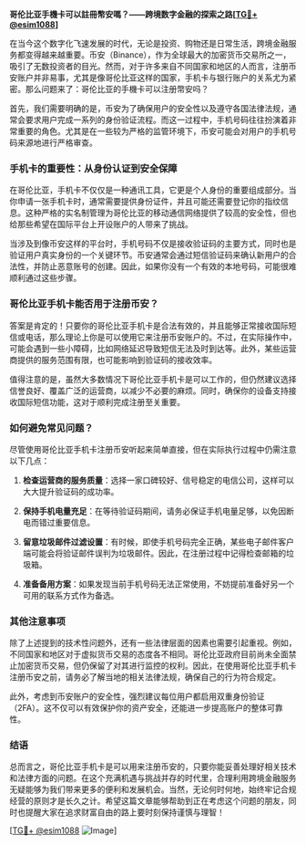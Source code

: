 **哥伦比亚手機卡可以註冊幣安嗎？——跨境数字金融的探索之路[[TG💪+ @esim1088](https://t.me/s/esim1088)]**

在当今这个数字化飞速发展的时代，无论是投资、购物还是日常生活，跨境金融服务都变得越来越重要。币安（Binance），作为全球最大的加密货币交易所之一，吸引了无数投资者的目光。然而，对于许多来自不同国家和地区的人而言，注册币安账户并非易事，尤其是像哥伦比亚这样的国家，手机卡与银行账户的关系尤为紧密。那么问题来了：哥伦比亚的手機卡可以注册幣安吗？

首先，我们需要明确的是，币安为了确保用户的安全性以及遵守各国法律法规，通常会要求用户完成一系列的身份验证流程。而这一过程中，手机号码往往扮演着非常重要的角色。尤其是在一些较为严格的监管环境下，币安可能会对用户的手机号码来源地进行严格审查。

### 手机卡的重要性：从身份认证到安全保障

在哥伦比亚，手机卡不仅仅是一种通讯工具，它更是个人身份的重要组成部分。当你申请一张手机卡时，通常需要提供身份证件，并且可能还需要登记你的指纹信息。这种严格的实名制管理为哥伦比亚的移动通信网络提供了较高的安全性，但也给那些希望在国际平台上开设账户的人带来了挑战。

当涉及到像币安这样的平台时，手机号码不仅是接收验证码的主要方式，同时也是验证用户真实身份的一个关键环节。币安通常会通过短信验证码来确认新用户的合法性，并防止恶意账号的创建。因此，如果你没有一个有效的本地号码，可能很难顺利通过这些步骤。

### 哥伦比亚手机卡能否用于注册币安？

答案是肯定的！只要你的哥伦比亚手机卡是合法有效的，并且能够正常接收国际短信或电话，那么理论上你是可以使用它来注册币安账户的。不过，在实际操作中，可能会遇到一些小障碍，比如网络延迟导致短信无法及时到达等。此外，某些运营商提供的服务范围有限，也可能影响到验证码的接收效率。

值得注意的是，虽然大多数情况下哥伦比亚手机卡是可以工作的，但仍然建议选择信誉良好、覆盖广泛的运营商，以减少不必要的麻烦。同时，确保你的设备支持接收国际短信功能，这对于顺利完成注册至关重要。

### 如何避免常见问题？

尽管使用哥伦比亚手机卡注册币安听起来简单直接，但在实际执行过程中仍需注意以下几点：

1. **检查运营商的服务质量**：选择一家口碑较好、信号稳定的电信公司，这样可以大大提升验证码的成功率。
   
2. **保持手机电量充足**：在等待验证码期间，请务必保证手机电量足够，以免因断电而错过重要信息。
   
3. **留意垃圾邮件过滤设置**：有时候，即使手机号码完全正确，某些电子邮件客户端可能会将验证邮件误判为垃圾邮件。因此，在注册过程中记得检查邮箱的垃圾箱。
   
4. **准备备用方案**：如果发现当前手机号码无法正常使用，不妨提前准备好另一个可用的联系方式作为备选。

### 其他注意事项

除了上述提到的技术性问题外，还有一些法律层面的因素也需要引起重视。例如，不同国家和地区对于虚拟货币交易的态度各不相同。哥伦比亚政府目前尚未全面禁止加密货币交易，但仍保留了对其进行监控的权利。因此，在使用哥伦比亚手机卡注册币安之前，请务必了解当地的相关法律法规，确保自己的行为符合规定。

此外，考虑到币安账户的安全性，强烈建议每位用户都启用双重身份验证（2FA）。这不仅可以有效保护你的资产安全，还能进一步提高账户的整体可靠性。

### 结语

总而言之，哥伦比亚手机卡是可以用来注册币安的，只要你能妥善处理好相关技术和法律方面的问题。在这个充满机遇与挑战并存的时代里，合理利用跨境金融服务无疑能够为我们带来更多的便利和发展机会。当然，无论何时何地，始终牢记合规经营的原则才是长久之计。希望这篇文章能够帮助到正在考虑这个问题的朋友，同时也提醒大家在追求财富自由的路上要时刻保持谨慎与理智！

[[TG💪+ @esim1088](https://t.me/s/esim1088) ![Image](https://i.postimg.cc/4NQfJmqS/Snipaste-2025-05-13-00-14-12.png)]